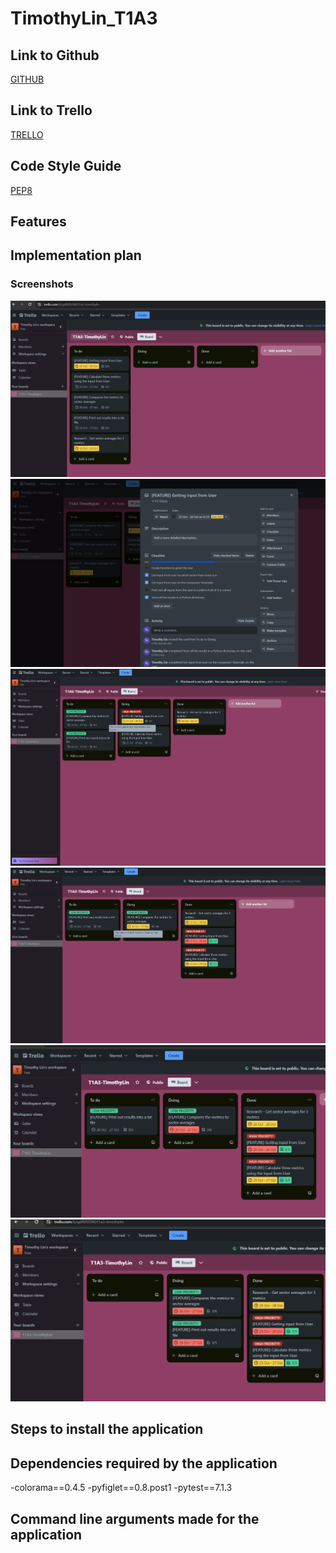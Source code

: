 # TimothyLin_T1A3

## Link to Github
[GITHUB](https://github.com/timtam8181/TimothyLin_T1A3)

## Link to Trello
[TRELLO](https://trello.com/b/gd8tRS0W/t1a3-timothylin)

## Code Style Guide
[PEP8](https://peps.python.org/pep-0008/#documentation-strings)

## Features

###
###
###
###

## Implementation plan
### Screenshots
![Trello.1](docs/Trello.1.png)
![Trello.2](docs/Trello.2.png)
![Trello.3](docs/Trello.3.png)
![Trello.4](docs/Trello.4.png)
![Trello.5](docs/Trello.5.png)
![Trello.6](docs/Trello.6.png)

## Steps to install the application

## Dependencies required by the application
-colorama==0.4.5
-pyfiglet==0.8.post1
-pytest==7.1.3

## Command line arguments made for the application